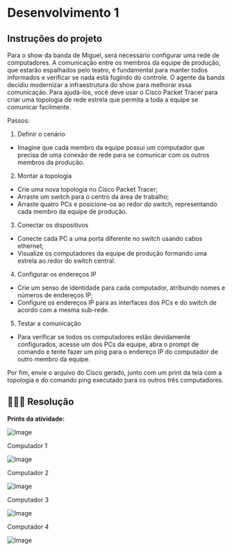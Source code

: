 # Desenvolvimento 1

## Instruções do projeto

Para o show da banda de Miguel, será necessário configurar uma rede de computadores. A comunicação entre os membros da equipe de produção, que estarão espalhados pelo teatro, é fundamental para manter todos informados e verificar se nada está fugindo do controle. O agente da banda decidiu modernizar a infraestrutura do show para melhorar essa comunicação. Para ajudá-los, você deve usar o Cisco Packet Tracer para criar uma topologia de rede estrela que permita a toda a equipe se comunicar facilmente.

Passos:

1. Definir o cenário

- Imagine que cada membro da equipe possui um computador que precisa de uma conexão de rede para se comunicar com os outros membros da produção.

2. Montar a topologia

- Crie uma nova topologia no Cisco Packet Tracer;
- Arraste um switch para o centro da área de trabalho;
- Arraste quatro PCs e posicione-os ao redor do switch, representando cada membro da equipe de produção.

3. Conectar os dispositivos

- Conecte cada PC a uma porta diferente no switch usando cabos ethernet;
- Visualize os computadores da equipe de produção formando uma estrela ao redor do switch central.

4. Configurar os endereços IP

- Crie um senso de identidade para cada computador, atribuindo nomes e números de endereços IP;
- Configure os endereços IP para as interfaces dos PCs e do switch de acordo com a mesma sub-rede.

5. Testar a comunicação

- Para verificar se todos os computadores estão devidamente configurados, acesse um dos PCs da equipe, abra o prompt de comando e tente fazer um ping para o endereço IP do computador de outro membro da equipe.

Por fim, envie o arquivo do Cisco gerado, junto com um print da tela com a topologia e do comando ping executado para os outros três computadores.

## 👩🏻‍💻 Resolução

**Prints da atividade:**

![Image](https://github.com/user-attachments/assets/75f29bf9-afc7-4a77-ac11-fabe908d83b0)

Computador 1

![Image](https://github.com/user-attachments/assets/6cb95ed2-5e74-4424-8415-ccf4aed793c0)

Computador 2

![Image](https://github.com/user-attachments/assets/67006282-0d72-4193-a3e3-d5c0e36ab6f3)

Computador 3

![Image](https://github.com/user-attachments/assets/ef151556-c7b8-4e9b-bf62-9ee01b3c1852)


Computador 4

![Image](https://github.com/user-attachments/assets/8df26007-5127-4163-bf56-925d242c6301)
